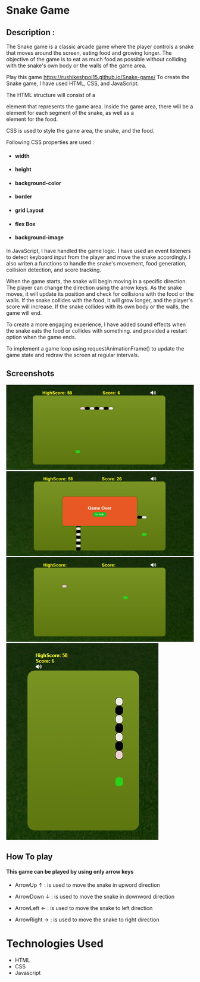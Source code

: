# Snake Game

## Description :
The Snake game is a classic arcade game where the player controls a snake that moves around the screen, eating food and growing longer. The objective of the game is to eat as much food as possible without colliding with the snake's own body or the walls of the game area.

Play this game https://rushikeshpol15.github.io/Snake-game/
To create the Snake game, I have used HTML, CSS, and JavaScript.

The HTML structure will consist of a <div> element that represents the game area. Inside the game area, there will be a <div> element for each segment of the snake, as well as a <div> element for the food.

CSS is used to style the game area, the snake, and the food. 

Following CSS properties are used :
 -   ####   width
 -   ####  height
 -   ####  background-color
 -   ####  border
 -   ####  grid Layout 
 -   ####  flex Box
 -   ####  background-image


In JavaScript, I have handled the game logic. I have used an event listeners to detect keyboard input from the player and move the snake accordingly. I  also writen a  functions to handle the snake's movement, food generation, collision detection, and score tracking.

When the game starts, the snake will begin moving in a specific direction. The player can change the direction using the arrow keys. As the snake moves, it will update its position and check for collisions with the food or the walls. If the snake collides with the food, it will grow longer, and the player's score will increase. If the snake collides with its own body or the walls, the game will end.

To create a more engaging experience, I have  added sound effects when the snake eats the food or collides with something. and provided a restart option when the game ends.

To implement a game loop using requestAnimationFrame() to update the game state and redraw the screen at regular intervals.


## Screenshots

![App Screenshot](screenshots/screenshot1.jpg)
![App Screenshot](screenshots/screenshot2.jpg)
![App Screenshot](screenshots/screenshot3.jpg)
![App Screenshot](screenshots/screenshot4.jpg)


## How To play

#### This game can be played by using only arrow keys

- ArrowUp   ↑ :  is used to move the snake in upword direction

- ArrowDown   ↓ :  is used to move the snake in downword direction

- ArrowLeft   ← :  is used to move the snake to left direction

- ArrowRight   → :  is used to move the snake to right direction



# Technologies Used

- HTML
- CSS
- Javascript
